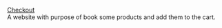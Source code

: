 <a href="https://checkouttt.netlify.app/">Checkout</a>
<br>
A website with purpose of book some products and add them to the cart.

